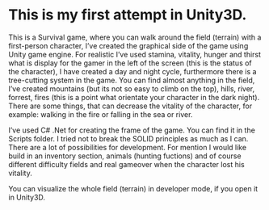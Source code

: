 # This is my first attempt in Unity3D. 
This is a Survival game, where you can walk around the field (terrain) with a first-person character, I’ve created the graphical side of the game using Unity game engine. For realistic I’ve used stamina, vitality, hunger and thirst what is display for the gamer in the left of the screen (this is the status of the character), I have created a day and night cycle, furthermore there is a tree-cutting system in the game. 
You can find almost anything in the field, I’ve created mountains (but its not so easy to climb on the top), hills, river, forrest, fires (this is a point what orientate your character in the dark night). There are some things, that can decrease the vitality of the character, for example: walking in the fire or falling in the sea or river. 

I’ve used C# .Net for creating the frame of the game. You can find it in the Scripts folder. I tried not to break the SOLID principles as much as I can. There are a lot of possibilities for development. For mention I would like build in an inventory section, animals (hunting fuctions) and of course different difficulty fields and real gameover when the character lost his vitality. 

You can visualize the whole field (terrain) in developer mode, if you open it in Unity3D. 

